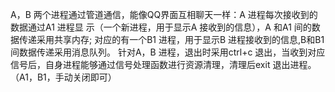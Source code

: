   A，B 两个进程通过管道通信，能像QQ界面互相聊天一样：A 进程每次接收到的数据通过A1 进程显
示（一个新进程，用于显示A 接收到的信息），A 和A1 间的数据传递采用共享内存;  对应的有一个B1
进程，用于显示B 进程接收到的信息,B和B1间数据传递采用消息队列。    针对A，B 进程，退出时采用ctrl+c 退出，当收到对应信号后，自身进程能够通过信号处理函数进行资源清理，清理后exit 退出进程。（A1，B1，手动关闭即可）


